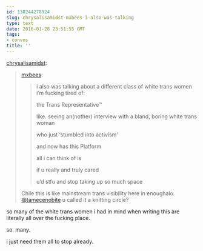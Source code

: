 ```yaml
---
id: 138244278924
slug: chrysalisamidst-mxbees-i-also-was-talking
type: text
date: 2016-01-28 23:51:55 GMT
tags:
- convos
title: ''
---
```

<p><a class="tumblr_blog" href="http://chrysalisamidst.tumblr.com/post/138242602858">chrysalisamidst</a>:</p>
<blockquote>
<p><a class="tumblr_blog" href="http://mxbees.tumblr.com/post/138241745609">mxbees</a>:</p>
<blockquote>
<p>i also was talking about a different class of white trans women i’m fucking tired of:</p>

<p>the Trans Representative™</p>

<p>like. seeing an(nother) interview with a bland, boring white trans woman</p>

<p>who just ‘stumbled into activism’</p>

<p>and now has this Platform</p>

<p>all i can think of is</p>

<p>if u really and truly cared</p>

<p>u’d stfu and stop taking up so much space</p>
</blockquote>
<p>Chile this is like mainstream trans visibility here in enoughalo. <a class="tumblelog" href="http://tmblr.co/mNkv_0tGpVtrMf9XEWREPqQ">@tamecenobite</a> u called it a knitting circle?</p>
</blockquote>

so many of the white trans women i had in mind when writing this are literally all over the fucking place.

so. many.

i just need them all to stop already.